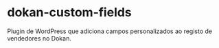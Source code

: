 # dokan-custom-fields
Plugin de WordPress que adiciona campos personalizados ao registo de vendedores no Dokan.

